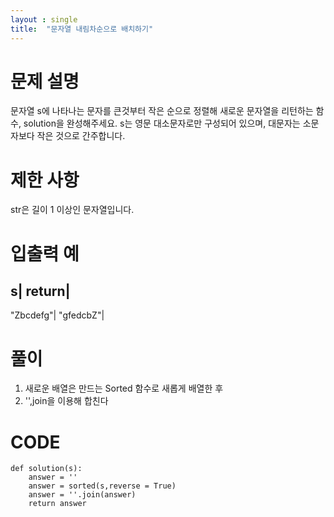 ```yaml
---
layout : single
title:  "문자열 내림차순으로 배치하기"
---
```





# 문제 설명
문자열 s에 나타나는 문자를 큰것부터 작은 순으로 정렬해 새로운 문자열을 리턴하는 함수, solution을 완성해주세요.
s는 영문 대소문자로만 구성되어 있으며, 대문자는 소문자보다 작은 것으로 간주합니다.

# 제한 사항
str은 길이 1 이상인 문자열입니다.
# 입출력 예
s|	return|
--
"Zbcdefg"|	"gfedcbZ"|


# 풀이

1. 새로운 배열은 만드는 Sorted 함수로 새롭게 배열한 후 
2. '',join을 이용해 합친다

# CODE

```
def solution(s):
    answer = ''
    answer = sorted(s,reverse = True)
    answer = ''.join(answer)
    return answer

```

